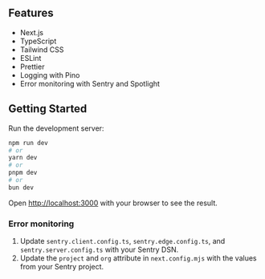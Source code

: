 ## Features

- Next.js
- TypeScript
- Tailwind CSS
- ESLint
- Prettier
- Logging with Pino
- Error monitoring with Sentry and Spotlight

## Getting Started

Run the development server:

```bash
npm run dev
# or
yarn dev
# or
pnpm dev
# or
bun dev
```

Open [http://localhost:3000](http://localhost:3000) with your browser to see the result.

### Error monitoring

1. Update `sentry.client.config.ts`, `sentry.edge.config.ts`, and `sentry.server.config.ts` with your Sentry DSN.
2. Update the `project` and `org` attribute in `next.config.mjs` with the values from your Sentry project.


